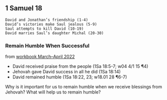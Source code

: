 ## 1 Samuel 18

```
David and Jonathan’s friendship (1-4)
David’s victories make Saul jealous (5-9)
Saul attempts to kill David (10-19)
David marries Saul’s daughter Michal (20-30)
```

### Remain Humble When Successful

from [workbook March–April 2022](https://www.jw.org/en/library/jw-meeting-workbook/march-april-2022-mwb/Life-and-Ministry-Meeting-Schedule-for-March-28-April-3-2022/Remain-Humble-When-Successful/)

- David received praise from the people (1Sa 18:5-7; w04 4/1 15 ¶4)
- Jehovah gave David success in all he did (1Sa 18:14)
- David remained humble (1Sa 18:22, 23; w18.01 28 ¶6-7)

Why is it important for us to remain humble when we receive blessings from Jehovah? What will help us to remain humble?
